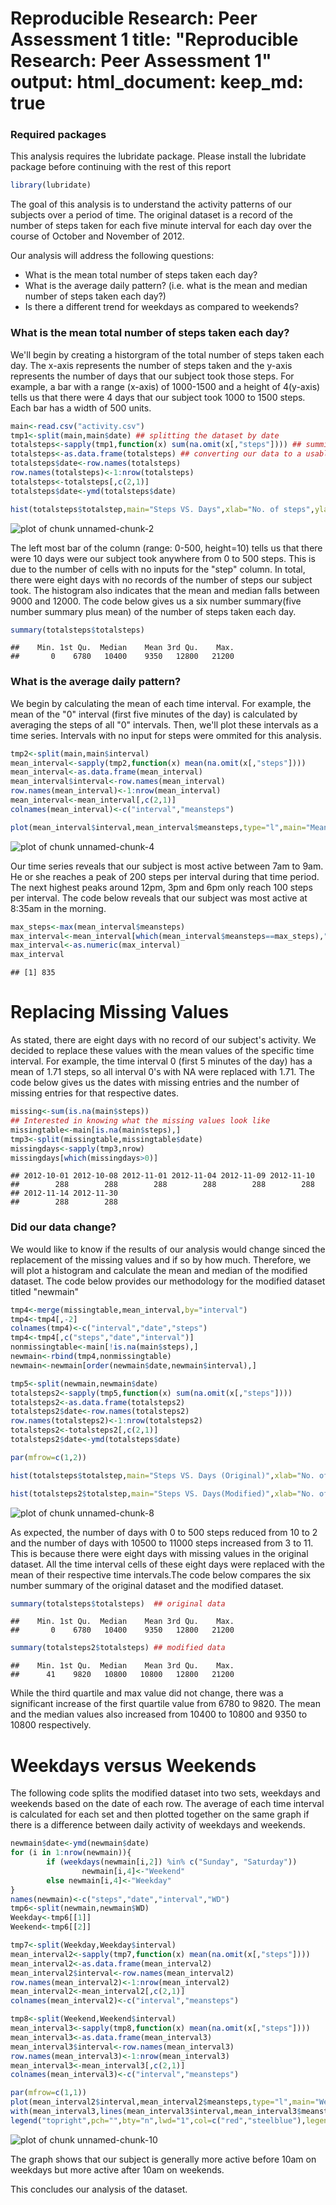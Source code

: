 Reproducible Research: Peer Assessment 1
title: "Reproducible Research: Peer Assessment 1"
output: 
  html_document:
    keep_md: true
========================================================
### Required packages

This analysis requires the lubridate package. Please install the lubridate package before continuing with the rest of this report


```r
library(lubridate)
```

The goal of this analysis is to understand the activity patterns of our subjects over a period of time. The original dataset is a record of the number of steps taken for each five minute interval for each day over the course of October and November of 2012.

Our analysis will address the following questions:

- What is the mean total number of steps taken each day?
- What is the average daily pattern? (i.e. what is the mean and median number of steps taken  each day?)
- Is there a different trend for weekdays as compared to weekends?

### What is the mean total number of steps taken each day?

We'll begin by creating a historgram of the total number of steps taken each day. The x-axis represents the number of steps taken and the y-axis represents the number of days that our subject took those steps. For example, a bar with a range (x-axis) of 1000-1500 and a height of 4(y-axis) tells us that there were 4 days that our subject took 1000 to 1500 steps. Each bar has a width of 500 units.


```r
main<-read.csv("activity.csv")
tmp1<-split(main,main$date) ## splitting the dataset by date
totalsteps<-sapply(tmp1,function(x) sum(na.omit(x[,"steps"]))) ## summing the number of steps by date.
totalsteps<-as.data.frame(totalsteps) ## converting our data to a usable format.
totalsteps$date<-row.names(totalsteps)
row.names(totalsteps)<-1:nrow(totalsteps)
totalsteps<-totalsteps[,c(2,1)]
totalsteps$date<-ymd(totalsteps$date)

hist(totalsteps$totalstep,main="Steps VS. Days",xlab="No. of steps",ylab="No.of days",col="steelblue",breaks=40) ## plotting our histogram
```

![plot of chunk unnamed-chunk-2](figure/unnamed-chunk-2.png) 

The left most bar of the column (range: 0-500, height=10) tells us that there were 10 days were our subject took anywhere from 0 to 500 steps. This is due to the number of cells with no inputs for the "step" column. In total, there were eight days with no records of the number of steps our subject took. The histogram also indicates that the mean and median falls between 9000 and 12000. The code below gives us a six number summary(five number summary plus mean) of the number of steps taken each day.


```r
summary(totalsteps$totalsteps)
```

```
##    Min. 1st Qu.  Median    Mean 3rd Qu.    Max. 
##       0    6780   10400    9350   12800   21200
```

### What is the average daily pattern?

We begin by calculating the mean of each time interval. For example, the mean of the "0" interval (first five minutes of the day) is calculated by averaging the steps of all "0" intervals. Then, we'll plot these intervals as a time series. Intervals with no input for steps were ommited for this analysis.


```r
tmp2<-split(main,main$interval)
mean_interval<-sapply(tmp2,function(x) mean(na.omit(x[,"steps"])))
mean_interval<-as.data.frame(mean_interval)
mean_interval$interval<-row.names(mean_interval)
row.names(mean_interval)<-1:nrow(mean_interval)
mean_interval<-mean_interval[,c(2,1)]
colnames(mean_interval)<-c("interval","meansteps")

plot(mean_interval$interval,mean_interval$meansteps,type="l",main="Mean Steps by Interval",xlab="Interval",ylab="mean no. of steps",col="blue")
```

![plot of chunk unnamed-chunk-4](figure/unnamed-chunk-4.png) 

Our time series reveals that our subject is most active between 7am to 9am. He or she reaches a peak of 200 steps per interval during that time period. The next highest peaks around 12pm, 3pm and 6pm only reach 100 steps per interval. The code below reveals that our subject was most active at 8:35am in the morning.


```r
max_steps<-max(mean_interval$meansteps)
max_interval<-mean_interval[which(mean_interval$meansteps==max_steps),"interval"]
max_interval<-as.numeric(max_interval)
max_interval
```

```
## [1] 835
```

# Replacing Missing Values

As stated, there are eight days with no record of our subject's activity. We decided to replace these values with the mean values of the specific time interval. For example, the time interval 0 (first 5 minutes of the day) has a mean of 1.71 steps, so all interval 0's with NA were replaced with 1.71. The code below gives us the dates with missing entries and the number of missing entries for that respective dates.


```r
missing<-sum(is.na(main$steps))
## Interested in knowing what the missing values look like
missingtable<-main[is.na(main$steps),]
tmp3<-split(missingtable,missingtable$date)
missingdays<-sapply(tmp3,nrow)
missingdays[which(missingdays>0)]
```

```
## 2012-10-01 2012-10-08 2012-11-01 2012-11-04 2012-11-09 2012-11-10 
##        288        288        288        288        288        288 
## 2012-11-14 2012-11-30 
##        288        288
```

### Did our data change?

We would like to know if the results of our analysis would change sinced the replacement of the missing values and if so by how much. Therefore, we will plot a histogram and calculate the mean and median of the modified dataset. The code below provides our methodology for the modified dataset titled "newmain"


```r
tmp4<-merge(missingtable,mean_interval,by="interval")
tmp4<-tmp4[,-2]
colnames(tmp4)<-c("interval","date","steps")
tmp4<-tmp4[,c("steps","date","interval")]
nonmissingtable<-main[!is.na(main$steps),]
newmain<-rbind(tmp4,nonmissingtable)
newmain<-newmain[order(newmain$date,newmain$interval),]
```


```r
tmp5<-split(newmain,newmain$date)
totalsteps2<-sapply(tmp5,function(x) sum(na.omit(x[,"steps"])))
totalsteps2<-as.data.frame(totalsteps2)
totalsteps2$date<-row.names(totalsteps2)
row.names(totalsteps2)<-1:nrow(totalsteps2)
totalsteps2<-totalsteps2[,c(2,1)]
totalsteps2$date<-ymd(totalsteps$date)

par(mfrow=c(1,2))

hist(totalsteps$totalstep,main="Steps VS. Days (Original)",xlab="No. of steps",ylab="No.of days",col="steelblue",breaks=40)

hist(totalsteps2$totalstep,main="Steps VS. Days(Modified)",xlab="No. of steps",ylab="No.of days",col="green",breaks=40)
```

![plot of chunk unnamed-chunk-8](figure/unnamed-chunk-8.png) 

As expected, the number of days with 0 to 500 steps reduced from 10 to 2 and the number of days with 10500 to 11000 steps increased from 3 to 11. This is because there were eight days with missing values in the original dataset. All the time interval cells of these eight days were replaced with the mean of their respective time intervals.The code below compares the six number summary of the original dataset and the modified dataset. 


```r
summary(totalsteps$totalsteps)  ## original data
```

```
##    Min. 1st Qu.  Median    Mean 3rd Qu.    Max. 
##       0    6780   10400    9350   12800   21200
```

```r
summary(totalsteps2$totalsteps) ## modified data
```

```
##    Min. 1st Qu.  Median    Mean 3rd Qu.    Max. 
##      41    9820   10800   10800   12800   21200
```

While the third quartile and max value did not change, there was a significant increase of the first quartile value from 6780 to 9820. The mean and the median values also increased from 10400 to 10800 and 9350 to 10800 respectively.

# Weekdays versus Weekends

The following code splits the modified dataset into two sets, weekdays and weekends based on the date of each row. The average of each time interval is calculated for each set and then plotted together on the same graph if there is a difference between daily activity of weekdays and weekends.


```r
newmain$date<-ymd(newmain$date)
for (i in 1:nrow(newmain)){
        if (weekdays(newmain[i,2]) %in% c("Sunday", "Saturday"))
                newmain[i,4]<-"Weekend"
        else newmain[i,4]<-"Weekday"
}
names(newmain)<-c("steps","date","interval","WD")
tmp6<-split(newmain,newmain$WD)
Weekday<-tmp6[[1]]
Weekend<-tmp6[[2]]

tmp7<-split(Weekday,Weekday$interval)
mean_interval2<-sapply(tmp7,function(x) mean(na.omit(x[,"steps"])))
mean_interval2<-as.data.frame(mean_interval2)
mean_interval2$interval<-row.names(mean_interval2)
row.names(mean_interval2)<-1:nrow(mean_interval2)
mean_interval2<-mean_interval2[,c(2,1)]
colnames(mean_interval2)<-c("interval","meansteps")

tmp8<-split(Weekend,Weekend$interval)
mean_interval3<-sapply(tmp8,function(x) mean(na.omit(x[,"steps"])))
mean_interval3<-as.data.frame(mean_interval3)
mean_interval3$interval<-row.names(mean_interval3)
row.names(mean_interval3)<-1:nrow(mean_interval3)
mean_interval3<-mean_interval3[,c(2,1)]
colnames(mean_interval3)<-c("interval","meansteps")

par(mfrow=c(1,1))
plot(mean_interval2$interval,mean_interval2$meansteps,type="l",main="Weekdays versus Weekends",xlab="Interval",ylab="mean no. of steps",col="steelblue",ylim=c(0,300))
with(mean_interval3,lines(mean_interval3$interval,mean_interval3$meansteps,type="l",main="Weekend",xlab="Interval",ylab="mean no. of steps",col="red",ylim=c(0,300)))
legend("topright",pch="",bty="n",lwd="1",col=c("red","steelblue"),legend=c("Weekend","Weekday"),cex=1.5,inset=0)
```

![plot of chunk unnamed-chunk-10](figure/unnamed-chunk-10.png) 

The graph shows that our subject is generally more active before 10am on weekdays but more active after 10am on weekends.

This concludes our analysis of the dataset.
